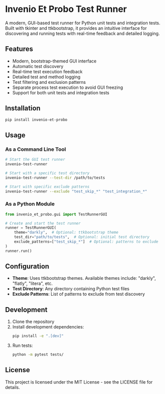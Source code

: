 # Invenio Et Probo Test Runner

A modern, GUI-based test runner for Python unit tests and integration tests. Built with tkinter and ttkbootstrap, it provides an intuitive interface for discovering and running tests with real-time feedback and detailed logging.

## Features

- Modern, bootstrap-themed GUI interface
- Automatic test discovery
- Real-time test execution feedback
- Detailed test and method logging
- Test filtering and exclusion patterns
- Separate process test execution to avoid GUI freezing
- Support for both unit tests and integration tests

## Installation

```bash
pip install invenio-et-probo
```

## Usage

### As a Command Line Tool

```bash
# Start the GUI test runner
invenio-test-runner

# Start with a specific test directory
invenio-test-runner --test-dir /path/to/tests

# Start with specific exclude patterns
invenio-test-runner --exclude "test_skip_*" "test_integration_*"
```

### As a Python Module

```python
from invenio_et_probo.gui import TestRunnerGUI

# Create and start the test runner
runner = TestRunnerGUI(
    theme="darkly",  # Optional: ttkbootstrap theme
    test_dir="path/to/tests",  # Optional: initial test directory
    exclude_patterns=["test_skip_*"]  # Optional: patterns to exclude
)
runner.run()
```

## Configuration

- **Theme**: Uses ttkbootstrap themes. Available themes include: "darkly", "flatly", "litera", etc.
- **Test Directory**: Any directory containing Python test files
- **Exclude Patterns**: List of patterns to exclude from test discovery

## Development

1. Clone the repository
2. Install development dependencies:
   ```bash
   pip install -e ".[dev]"
   ```
3. Run tests:
   ```bash
   python -m pytest tests/
   ```

## License

This project is licensed under the MIT License - see the LICENSE file for details.
